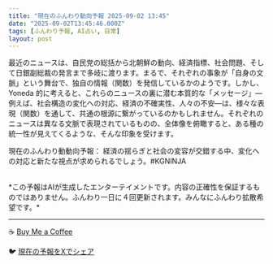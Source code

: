 ```yaml
---
title: "現在のふんわり動向予報 2025-09-02 13:45"
date: "2025-09-02T13:45:46.000Z"
tags: [ふんわり予報, AI占い, 日常]
layout: post
---
```


最近のニュースは、自民党の総括から北朝鮮の動向、経済指標、社会問題、そして日銀副総裁の発言まで多岐に渡ります。まるで、それぞれの事象が「自身の文脈」という舞台で、独自の情報（関数）を発信しているかのようです。しかし、Yoneda 的に考えると、これらのニュースの裏に潜む本質的な「メッセージ」—例えば、社会構造の変化への対応、経済の不確実性、人々の不安—は、様々な表現（関数）を通して、共通の根源に繋がっているのかもしれません。それぞれのニュースは異なる文脈で表現されているものの、全体像を俯瞰すると、ある種の統一性が見えてくるような、そんな印象を受けます。

現在のふんわり動動向予報：
経済の揺らぎと社会の変容が交錯する中、変化への対応と新たな視点が求められるでしょう。#KGNINJA

<br>
*この予報はAIが生成したエンターテイメントです。内容の正確性を保証するものではありません。ふんわり一日に４回更新されます。みんなにふんわり拡散希望です。*

---
☕️ [Buy Me a Coffee](https://www.buymeacoffee.com/kgninja)

🐦 [現在の予報をXでシェア](https://twitter.com/intent/tweet?text=%E7%8F%BE%E5%9C%A8%E3%81%AE%E3%81%B5%E3%82%93%E3%82%8F%E3%82%8A%E4%BA%88%E5%A0%B1%3A%20%E3%80%8C%E6%9C%80%E8%BF%91%E3%81%AE%E3%83%8B%E3%83%A5%E3%83%BC%E3%82%B9%E3%81%AF%E3%80%81%E8%87%AA%E6%B0%91%E5%85%9A%E3%81%AE%E7%B7%8F%E6%8B%AC%E3%81%8B%E3%82%89%E5%8C%97%E6%9C%9D%E9%AE%AE%E3%81%AE%E5%8B%95%E5%90%91%E3%80%81%E7%B5%8C%E6%B8%88%E6%8C%87%E6%A8%99%E3%80%81%E7%A4%BE%E4%BC%9A%E5%95%8F%E9%A1%8C%E3%80%81%E3%81%9D%E3%81%97%E3%81%A6%E6%97%A5%E9%8A%80%E5%89%AF%E7%B7%8F%E8%A3%81%E3%81%AE%E7%99%BA%E8%A8%80%E3%81%BE%E3%81%A7%E5%A4%9A%E5%B2%90%E3%81%AB%E6%B8%A1%E3%82%8A%E3%81%BE%E3%81%99%E3%80%82%E3%80%8D%23KGNINJA%20%E7%B6%9A%E3%81%8D%E3%81%AF%E3%83%96%E3%83%AD%E3%82%B0%E3%81%A7%EF%BC%81%F0%9F%91%87&url=https%3A%2F%2Fkg-ninja.github.io%2FFunwariyoso%2F)

